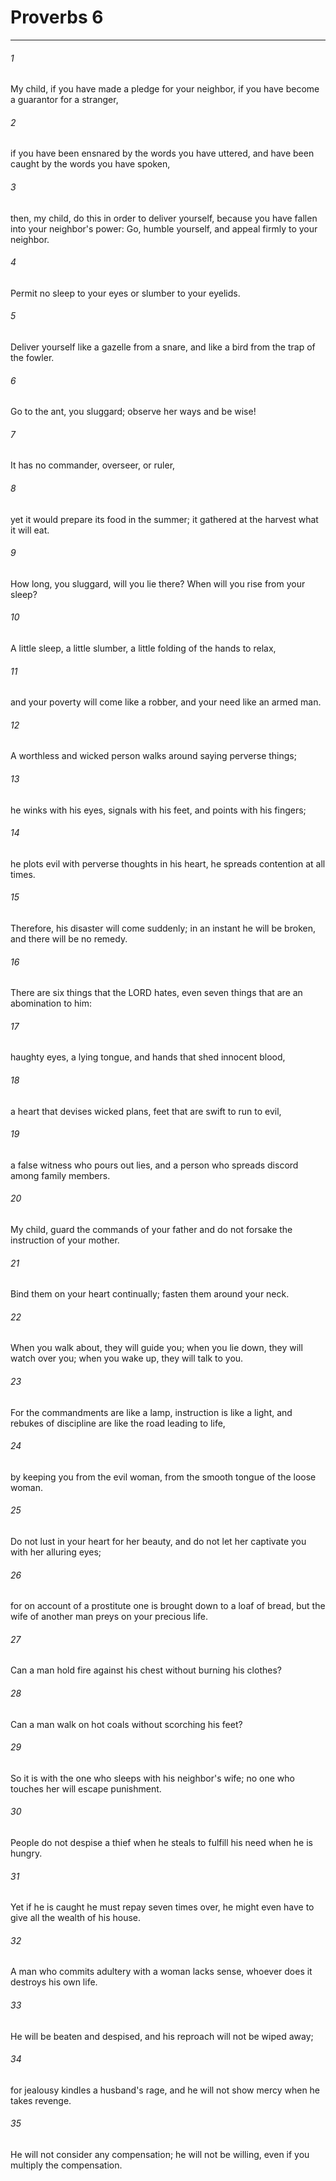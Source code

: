# Proverbs 6
***



###### 1 
My child, if you have made a pledge for your neighbor, if you have become a guarantor for a stranger, 

###### 2 
if you have been ensnared by the words you have uttered, and have been caught by the words you have spoken, 

###### 3 
then, my child, do this in order to deliver yourself, because you have fallen into your neighbor's power: Go, humble yourself, and appeal firmly to your neighbor. 

###### 4 
Permit no sleep to your eyes or slumber to your eyelids. 

###### 5 
Deliver yourself like a gazelle from a snare, and like a bird from the trap of the fowler. 

###### 6 
Go to the ant, you sluggard; observe her ways and be wise! 

###### 7 
It has no commander, overseer, or ruler, 

###### 8 
yet it would prepare its food in the summer; it gathered at the harvest what it will eat. 

###### 9 
How long, you sluggard, will you lie there? When will you rise from your sleep? 

###### 10 
A little sleep, a little slumber, a little folding of the hands to relax, 

###### 11 
and your poverty will come like a robber, and your need like an armed man. 

###### 12 
A worthless and wicked person walks around saying perverse things; 

###### 13 
he winks with his eyes, signals with his feet, and points with his fingers; 

###### 14 
he plots evil with perverse thoughts in his heart, he spreads contention at all times. 

###### 15 
Therefore, his disaster will come suddenly; in an instant he will be broken, and there will be no remedy. 

###### 16 
There are six things that the LORD hates, even seven things that are an abomination to him: 

###### 17 
haughty eyes, a lying tongue, and hands that shed innocent blood, 

###### 18 
a heart that devises wicked plans, feet that are swift to run to evil, 

###### 19 
a false witness who pours out lies, and a person who spreads discord among family members. 

###### 20 
My child, guard the commands of your father and do not forsake the instruction of your mother. 

###### 21 
Bind them on your heart continually; fasten them around your neck. 

###### 22 
When you walk about, they will guide you; when you lie down, they will watch over you; when you wake up, they will talk to you. 

###### 23 
For the commandments are like a lamp, instruction is like a light, and rebukes of discipline are like the road leading to life, 

###### 24 
by keeping you from the evil woman, from the smooth tongue of the loose woman. 

###### 25 
Do not lust in your heart for her beauty, and do not let her captivate you with her alluring eyes; 

###### 26 
for on account of a prostitute one is brought down to a loaf of bread, but the wife of another man preys on your precious life. 

###### 27 
Can a man hold fire against his chest without burning his clothes? 

###### 28 
Can a man walk on hot coals without scorching his feet? 

###### 29 
So it is with the one who sleeps with his neighbor's wife; no one who touches her will escape punishment. 

###### 30 
People do not despise a thief when he steals to fulfill his need when he is hungry. 

###### 31 
Yet if he is caught he must repay seven times over, he might even have to give all the wealth of his house. 

###### 32 
A man who commits adultery with a woman lacks sense, whoever does it destroys his own life. 

###### 33 
He will be beaten and despised, and his reproach will not be wiped away; 

###### 34 
for jealousy kindles a husband's rage, and he will not show mercy when he takes revenge. 

###### 35 
He will not consider any compensation; he will not be willing, even if you multiply the compensation.
